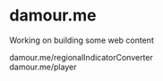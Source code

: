 # damour.me

Working on building some web content

damour.me/regionalIndicatorConverter  
damour.me/player

